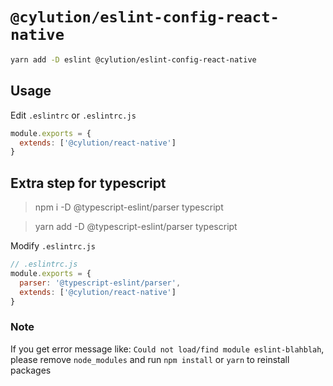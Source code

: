 # `@cylution/eslint-config-react-native`

```bash
yarn add -D eslint @cylution/eslint-config-react-native
```
## Usage

Edit ``.eslintrc`` or ``.eslintrc.js``
```js
module.exports = {
  extends: ['@cylution/react-native']
}
```

## Extra step for typescript
> npm i -D @typescript-eslint/parser typescript

> yarn add -D @typescript-eslint/parser typescript

Modify `.eslintrc.js`
```js
// .eslintrc.js
module.exports = {
  parser: '@typescript-eslint/parser',
  extends: ['@cylution/react-native']
}
```

### Note
If you get error message like: `Could not load/find module eslint-blahblah`, please remove `node_modules` and run `npm install` or `yarn` to reinstall packages
